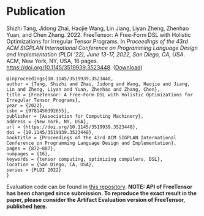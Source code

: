# Publication

Shizhi Tang, Jidong Zhai, Haojie Wang, Lin Jiang, Liyan Zheng, Zhenhao Yuan, and Chen Zhang. 2022. FreeTensor: A Free-Form DSL with Holistic Optimizations for Irregular Tensor Programs. In *Proceedings of the 43rd ACM SIGPLAN International Conference on Programming Language Design and Implementation (PLDI ’22), June 13-17, 2022, San Diego, CA, USA*. ACM, New York, NY, USA, 16 pages. https://doi.org/10.1145/3519939.3523448. ([Download](https://pacman.cs.tsinghua.edu.cn/~zjd/publication/pldi22-freetensor/))

```
@inproceedings{10.1145/3519939.3523448,
author = {Tang, Shizhi and Zhai, Jidong and Wang, Haojie and Jiang, Lin and Zheng, Liyan and Yuan, Zhenhao and Zhang, Chen},
title = {FreeTensor: A Free-Form DSL with Holistic Optimizations for Irregular Tensor Programs},
year = {2022},
isbn = {9781450392655},
publisher = {Association for Computing Machinery},
address = {New York, NY, USA},
url = {https://doi.org/10.1145/3519939.3523448},
doi = {10.1145/3519939.3523448},
booktitle = {Proceedings of the 43rd ACM SIGPLAN International Conference on Programming Language Design and Implementation},
pages = {872–887},
numpages = {16},
keywords = {tensor computing, optimizing compilers, DSL},
location = {San Diego, CA, USA},
series = {PLDI 2022}
}
```

Evaluation code can be found in [this repository](https://github.com/roastduck/FreeTensor_experiments). **NOTE: API of FreeTensor has been changed since submission. To reproduce the exact result in the paper, please consider the Artifact Evaluation version of FreeTensor, published [here](https://zenodo.org/record/6327595).**
